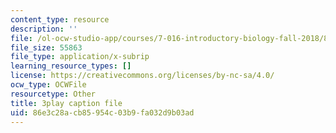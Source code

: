```yaml
---
content_type: resource
description: ''
file: /ol-ocw-studio-app/courses/7-016-introductory-biology-fall-2018/86e3c28acb85954c03b9fa032d9b03ad_6rOvXGoXoJc.srt
file_size: 55863
file_type: application/x-subrip
learning_resource_types: []
license: https://creativecommons.org/licenses/by-nc-sa/4.0/
ocw_type: OCWFile
resourcetype: Other
title: 3play caption file
uid: 86e3c28a-cb85-954c-03b9-fa032d9b03ad
---
```

